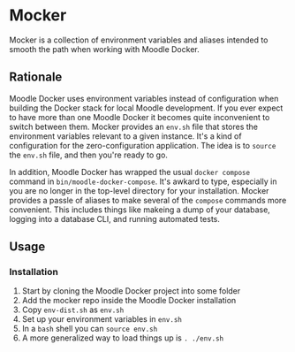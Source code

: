 # Mocker

Mocker is a collection of environment variables and aliases intended to smooth the path when working with Moodle Docker. 

## Rationale

Moodle Docker uses environment variables instead of configuration when building the Docker stack for local Moodle development. If you ever expect to have more than one Moodle Docker it becomes quite inconvenient to switch between them. Mocker provides an `env.sh` file that stores the environment variables relevant to a given instance. It's a kind of configuration for the zero-configuration application. The idea is to `source` the `env.sh` file, and then you're ready to go.

In addition, Moodle Docker has wrapped the usual `docker compose` command in `bin/moodle-docker-compose`. It's awkard to type, especially in you are no longer in the top-level directory for your installation. Mocker provides a passle of aliases to make several of the `compose` commands more convenient. This includes things like makeing a dump of your database, logging into a database CLI, and running automated tests.

## Usage

### Installation

1. Start by cloning the Moodle Docker project into some folder
1. Add the mocker repo inside the Moodle Docker installation
1. Copy `env-dist.sh` as `env.sh`
1. Set up your environment variables in `env.sh`
1. In a `bash` shell you can `source env.sh`
1. A more generalized way to load things up is `. ./env.sh`
